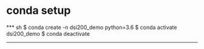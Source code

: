

# conda setup

*** sh
$ conda create -n dsi200_demo python=3.6
$ conda activate dsi200_demo
$ conda deactivate
*** 
